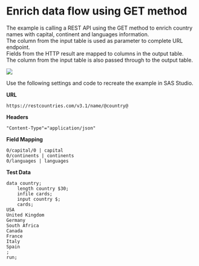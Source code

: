 # Enrich data flow using GET method
The example is calling a REST API using the GET method to enrich country names with capital, continent and languages information.<br>
The column from the input table is used as parameter to complete URL endpoint.<br>
Fields from the HTTP result are mapped to columns in the output table.<br>
The column from the input table is also passed through to the output table.

![](../../img/HTTPRequest_ex4.gif)

Use the following settings and code to recreate the example in SAS Studio.

**URL**
```
https://restcountries.com/v3.1/name/@country@
```
**Headers**
```
"Content-Type"="application/json"
```
**Field Mapping**
```
0/capital/0 | capital
0/continents | continents
0/languages | languages
```
**Test Data**
```
data country;
	length country $30;
	infile cards;
	input country $;
	cards;
USA
United Kingdom
Germany
South Africa
Canada
France
Italy
Spain
;
run;
```
